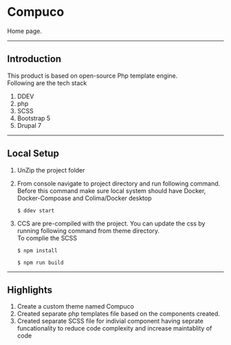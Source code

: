 # Compuco

Home page.

----
## Introduction

This product is based on open-source Php template engine. <br />
Following are the tech stack
1. DDEV
2. php
3. SCSS
4. Bootstrap 5
5. Drupal 7

----
## Local Setup

1. UnZip the project folder
2. From console navigate to project directory and run following command. Before this command make sure local system should have     Docker, Docker-Compoase and Colima/Docker desktop
    ```
    $ ddev start
    ```
3. CCS are pre-compiled with the project. You can update the css by running following command from theme directory.<br />
    To complie the SCSS
    ```
    $ npm install
    ```

    ```
    $ npm run build
    ```

---
## Highlights
1. Create a custom theme named Compuco <br />
2. Created separate php templates file based on the  components created.
3. Created separate SCSS file for indivial component having seprate funcationality to reduce code complexity and increase maintablity of code
